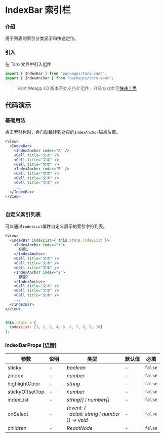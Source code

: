 # IndexBar 索引栏

### 介绍

用于列表的索引分类显示和快速定位。

### 引入

在 Taro 文件中引入组件

```js
import { IndexBar } from "packages/taro-vant";
import { IndexAnchor } from "packages/taro-vant"; 
```

> Vant Weapp 1.0 版本开始支持此组件，升级方式参见[快速上手](#/quickstart)

## 代码演示

### 基础用法

点击索引栏时，会自动跳转到对应的`IndexAnchor`锚点位置。

```jsx
<View>
  <IndexBar>
    <IndexAnchor index="A" />
    <Cell title="文本" />
    <Cell title="文本" />
    <Cell title="文本" />
    <IndexAnchor index="B" />
    <Cell title="文本" />
    <Cell title="文本" />
    <Cell title="文本" />
    ...
  </IndexBar>
</View>
 
```

### 自定义索引列表

可以通过`indexList`属性自定义展示的索引字符列表。

```jsx
<View>
  <IndexBar indexList={ this.state.indexList }>
    <IndexAnchor index="1">
      标题1
    </IndexAnchor>
    <Cell title="文本" />
    <Cell title="文本" />
    <Cell title="文本" />
    <IndexAnchor index="2">
      标题2
    </IndexAnchor>
    <Cell title="文本" />
    <Cell title="文本" />
    <Cell title="文本" />
    ...
  </IndexBar>
</View>
 
```

```js
this.state = {
  indexList: [1, 2, 3, 4, 5, 6, 7, 8, 9, 10]
}; 
```
### IndexBarProps [[详情]](https://github.com/AntmJS/vantui/tree/main/packages/vantui/types/index-bar.d.ts)   

| 参数 | 说明 | 类型 | 默认值 | 必填 |
| --- | --- | --- | --- | --- |
| sticky | - | _&nbsp;&nbsp;boolean<br/>_ | - | `false` |
| zIndex | - | _&nbsp;&nbsp;number<br/>_ | - | `false` |
| highlightColor | - | _&nbsp;&nbsp;string<br/>_ | - | `false` |
| stickyOffsetTop | - | _&nbsp;&nbsp;number<br/>_ | - | `false` |
| indexList | - | _&nbsp;&nbsp;string[]&nbsp;&brvbar;&nbsp;number[]<br/>_ | - | `false` |
| onSelect | - | _&nbsp;&nbsp;(event:&nbsp;{<br/>&nbsp;&nbsp;&nbsp;&nbsp;detail:&nbsp;string&nbsp;&brvbar;&nbsp;number<br/>&nbsp;&nbsp;})&nbsp;=>&nbsp;void<br/>_ | - | `false` |
| children | - | _&nbsp;&nbsp;ReactNode<br/>_ | - | `false` |

